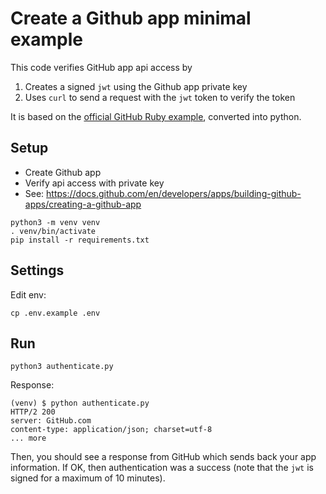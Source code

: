 # Create a Github app minimal example

This code verifies GitHub app api access by

1. Creates a signed `jwt` using the Github app private key
2. Uses `curl` to send a request with the `jwt` token to verify the token

It is based on the [official GitHub Ruby example](https://docs.github.com/en/developers/apps/building-github-apps/authenticating-with-github-apps#authenticating-as-a-github-app), converted into python.

## Setup
- Create Github app
- Verify api access with private key
- See: https://docs.github.com/en/developers/apps/building-github-apps/creating-a-github-app 

```
python3 -m venv venv
. venv/bin/activate
pip install -r requirements.txt
```

## Settings

Edit env:
```
cp .env.example .env
```

## Run
```
python3 authenticate.py
```

Response:
```
(venv) $ python authenticate.py                                                                                                    
HTTP/2 200                                                                                                                         
server: GitHub.com                                                                                                                 
content-type: application/json; charset=utf-8                                                                                      
... more
```

Then, you should see a response from GitHub which sends back your app information.
If OK, then authentication was a success (note that the `jwt` is signed for a maximum of
10 minutes).
